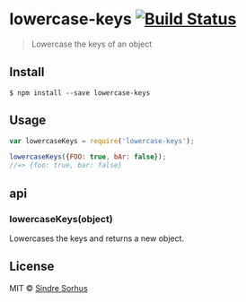 # lowercase-keys [![Build Status](https://travis-ci.org/sindresorhus/lowercase-keys.svg?branch=master)](https://travis-ci.org/sindresorhus/lowercase-keys)

> Lowercase the keys of an object


## Install

```
$ npm install --save lowercase-keys
```


## Usage

```js
var lowercaseKeys = require('lowercase-keys');

lowercaseKeys({FOO: true, bAr: false});
//=> {foo: true, bar: false}
```


## api

### lowercaseKeys(object)

Lowercases the keys and returns a new object.



## License

MIT © [Sindre Sorhus](http://sindresorhus.com)
